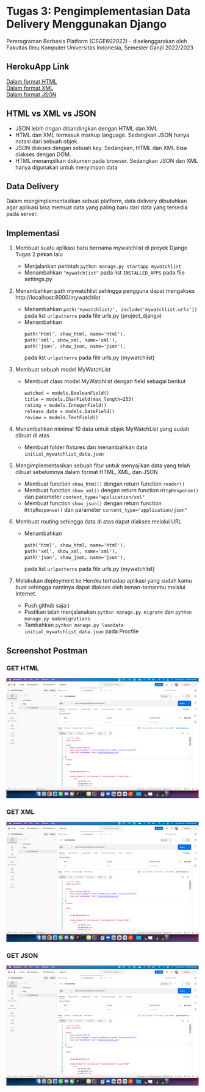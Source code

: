 # Tugas 3: Pengimplementasian Data Delivery Menggunakan Django

Pemrograman Berbasis Platform (CSGE602022) - diselenggarakan oleh Fakultas Ilmu Komputer Universitas Indonesia, Semester Ganjil 2022/2023

## HerokuApp Link
[Dalam format HTML </br>](https://katalogku.herokuapp.com/mywatchlist/html)
[Dalam format XML </br>](https://katalogku.herokuapp.com/mywatchlist/xml)
[Dalam format JSON](https://katalogku.herokuapp.com/mywatchlist/json)

## HTML vs XML vs JSON
- JSON lebih ringan dibandingkan dengan HTML dan XML
- HTML dan XML termasuk markup language. Sedangkan JSON hanya notasi dari sebuah objek.
- JSON diakses dengan sebuah key. Sedangkan, HTML dan XML bisa diakses dengan DOM.
- HTML menampilkan dokumen pada browser. Sedangkan JSON dan XML hanya digunakan untuk menyimpan data 

## Data Delivery
Dalam mengimplementasikan sebuat platform, data delivery dibutuhkan agar aplikasi bisa memuat data yang paling baru dari data yang tersedia pada server.

## Implementasi
1. Membuat suatu aplikasi baru bernama mywatchlist di proyek Django Tugas 2 pekan lalu
    - Menjalankan perintah `python manage.py startapp mywatchlist`
    - Menambahkan `"mywatchlist"` pada list `INSTALLED_APPS` pada file settings.py  
2. Menambahkan path mywatchlist sehingga pengguna dapat mengakses http://localhost:8000/mywatchlist
    - Menambahkan `path('mywatchlist/', include('mywatchlist.urls'))` pada list `urlpatterns` pada file urls.py (project_django)
    - Menambahkan 
        ```
        path('html', show_html, name='html'),
        path('xml', show_xml, name='xml'),
        path('json', show_json, name='json'),
        ```
        pada list `urlpatterns` pada file urls.py (mywatchlist)
3. Membuat sebuah model MyWatchList
    - Membuat class model MyWatchlist dengan field sebagai berikut
        ```
        watched = models.BooleanField()
        title = models.CharField(max_length=255)
        rating = models.IntegerField()
        release_date = models.DateField()
        review = models.TextField()
        ```
4. Menambahkan minimal 10 data untuk objek MyWatchList yang sudah dibuat di atas
    - Membuat folder fixtures dan menambahkan data `initial_mywatchlist_data.json`
5. Mengimplementasikan sebuah fitur untuk menyajikan data yang telah dibuat sebelumnya dalam format HTML, XML, dan JSON
    - Membuat function `show_html()` dengan return function `render()`
    - Membuat function `show_xml()` dengan return function `HttpResponse()` dan parameter `content_type="application/xml"`
    - Membuat function `show_json()` dengan return function `HttpResponse()` dan parameter `content_type="application/json"`
6. Membuat routing sehingga data di atas dapat diakses melalui URL
    - Menambahkan 
        ```
        path('html', show_html, name='html'),
        path('xml', show_xml, name='xml'),
        path('json', show_json, name='json'),
        ```
        pada list `urlpatterns` pada file urls.py (mywatchlist)
     
7. Melakukan deployment ke Heroku terhadap aplikasi yang sudah kamu buat sehingga nantinya dapat diakses oleh teman-temanmu melalui Internet.
    - Push github saja:)
    - Pastikan telah menjalanakan `python manage.py migrate` dan `python manage.py makemigrations`
    - Tambahkan `python manage.py loaddata initial_mywatchlist_data.json` pada Procfile



## Screenshot Postman
### GET HTML
![](screenshots/get_html.png)

### GET XML
![](screenshots/get_html.png)

### GET JSON
![](screenshots/get_html.png)